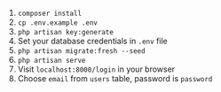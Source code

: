 
1. `composer install`
2. `cp .env.example .env`
3. `php artisan key:generate`
4. Set your database credentials in `.env` file
5. `php artisan migrate:fresh --seed`
6. `php artisan serve`
7. Visit `localhost:8000/login` in your browser
8. Choose `email` from `users` table, password is `password`
